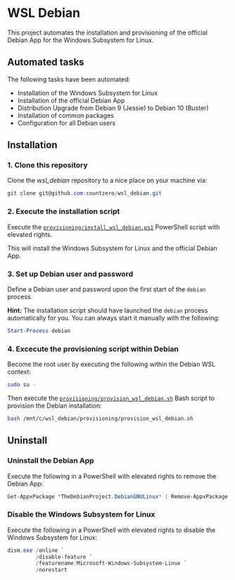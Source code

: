 # WSL Debian

This project automates the installation and provisioning of the official Debian App for the Windows Subsystem for Linux.

## Automated tasks

The following tasks have been automated:

 * Installation of the Windows Subsystem for Linux
 * Installation of the official Debian App
 * Distribution Upgrade from Debian 9 (Jessie) to Debian 10 (Buster)
 * Installation of common packages
 * Configuration for all Debian users

## Installation

### 1. Clone this repository

Clone the *wsl_debian* repository to a nice place on your machine via:

```PowerShell
git clone git@github.com:countzero/wsl_debian.git
```

### 2. Execute the installation script

Execute the [`provisioning/install_wsl_debian.ps1`](https://github.com/countzero/wsl_debian/blob/master/provisioning/install_wsl_debian.ps1) PowerShell script with elevated rights.

This will install the Windows Subsystem for Linux and the official Debian App.

### 3. Set up Debian user and password

Define a Debian user and password upon the first start of the `debian` process.

**Hint:** The installation script should have launched the `debian` process automatically for you. You can always start it manually with the following:

```PowerShell
Start-Process debian
```

### 4. Excecute the provisioning script within Debian

Become the root user by executing the following within the Debian WSL context:

```Bash
sudo su -
```

Then execute the [`provisioning/provision_wsl_debian.sh`](https://github.com/countzero/wsl_debian/blob/master/provisioning/provision_wsl_debian.sh) Bash script to provision the Debian installation:

```Bash
bash /mnt/c/wsl_debian/provisioning/provision_wsl_debian.sh
```

## Uninstall

### Uninstall the Debian App

Execute the following in a PowerShell with elevated rights to remove the Debian App:

```PowerShell
Get-AppxPackage *TheDebianProject.DebianGNULinux* | Remove-AppxPackage
```

### Disable the Windows Subsystem for Linux

Execute the following in a PowerShell with elevated rights to disable the Windows Subsystem for Linux:

```PowerShell
dism.exe /online `
         /disable-feature `
         /featurename:Microsoft-Windows-Subsystem-Linux `
         /norestart
```
